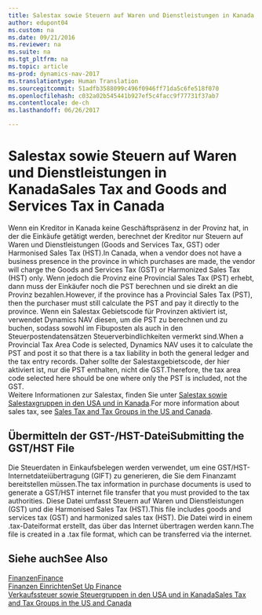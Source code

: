 ```yaml
---
title: Salestax sowie Steuern auf Waren und Dienstleistungen in Kanada
author: edupont04
ms.custom: na
ms.date: 09/21/2016
ms.reviewer: na
ms.suite: na
ms.tgt_pltfrm: na
ms.topic: article
ms-prod: dynamics-nav-2017
ms.translationtype: Human Translation
ms.sourcegitcommit: 51adfb3588099c496f0946ff71da5c6fe518f070
ms.openlocfilehash: c032a02b545441b927ef5c4facc9f77731f37ab7
ms.contentlocale: de-ch
ms.lasthandoff: 06/26/2017

---
```


# <a name="sales-tax-and-goods-and-services-tax-in-canada"></a><span data-ttu-id="fbff7-102">Salestax sowie Steuern auf Waren und Dienstleistungen in Kanada</span><span class="sxs-lookup"><span data-stu-id="fbff7-102">Sales Tax and Goods and Services Tax in Canada</span></span>
<span data-ttu-id="fbff7-103">Wenn ein Kreditor in Kanada keine Geschäftspräsenz in der Provinz hat, in der die Einkäufe getätigt werden, berechnet der Kreditor nur Steuern auf Waren und Dienstleistungen (Goods and Services Tax, GST) oder Harmonised Sales Tax (HST).</span><span class="sxs-lookup"><span data-stu-id="fbff7-103">In Canada, when a vendor does not have a business presence in the province in which purchases are made, the vendor will charge the Goods and Services Tax (GST) or Harmonized Sales Tax (HST) only.</span></span> <span data-ttu-id="fbff7-104">Wenn jedoch die Provinz eine Provincial Sales Tax (PST) erhebt, dann muss der Einkäufer noch die PST berechnen und sie direkt an die Provinz bezahlen.</span><span class="sxs-lookup"><span data-stu-id="fbff7-104">However, if the province has a Provincial Sales Tax (PST), then the purchaser must still calculate the PST and pay it directly to the province.</span></span> <span data-ttu-id="fbff7-105">Wenn ein Salestax Gebietscode für Provinzen aktiviert ist, verwendet Dynamics NAV diesen, um die PST zu berechnen und zu buchen, sodass sowohl im Fibuposten als auch in den Steuerpostendatensätzen Steuerverbindlichkeiten vermerkt sind.</span><span class="sxs-lookup"><span data-stu-id="fbff7-105">When a Provincial Tax Area Code is selected, Dynamics NAV uses it to calculate the PST and post it so that there is a tax liability in both the general ledger and the tax entry records.</span></span> <span data-ttu-id="fbff7-106">Daher sollte der Salestaxgebietscode, der hier aktiviert ist, nur die PST enthalten, nicht die GST.</span><span class="sxs-lookup"><span data-stu-id="fbff7-106">Therefore, the tax area code selected here should be one where only the PST is included, not the GST.</span></span>  
<span data-ttu-id="fbff7-107">Weitere Informationen zur Salestax, finden Sie unter [Salestax sowie Salestaxgruppen in den USA und in Kanada](us-finance-setup-sales-tax.md).</span><span class="sxs-lookup"><span data-stu-id="fbff7-107">For more information about sales tax, see [Sales Tax and Tax Groups in the US and Canada](us-finance-setup-sales-tax.md).</span></span>  

## <a name="submitting-the-gsthst-file"></a><span data-ttu-id="fbff7-108">Übermitteln der GST-/HST-Datei</span><span class="sxs-lookup"><span data-stu-id="fbff7-108">Submitting the GST/HST File</span></span>
<span data-ttu-id="fbff7-109">Die Steuerdaten in Einkaufsbelegen werden verwendet, um eine GST/HST-Internetdateiübertragung (GIFT) zu generieren, die Sie dem Finanzamt bereitstellen müssen.</span><span class="sxs-lookup"><span data-stu-id="fbff7-109">The tax information in purchase documents is used to generate a GST/HST internet file transfer that you must  provided to the tax authorities.</span></span> <span data-ttu-id="fbff7-110">Diese Datei umfasst Steuern auf Waren und Dienstleistungen (GST) und die Harmonised Sales Tax (HST).</span><span class="sxs-lookup"><span data-stu-id="fbff7-110">This file includes goods and services tax (GST) and harmonized sales tax (HST).</span></span> <span data-ttu-id="fbff7-111">Die Datei wird in einem .tax-Dateiformat erstellt, das über das Internet übertragen werden kann.</span><span class="sxs-lookup"><span data-stu-id="fbff7-111">The file is created in a .tax file format, which can be transferred via the internet.</span></span>  

## <a name="see-also"></a><span data-ttu-id="fbff7-112">Siehe auch</span><span class="sxs-lookup"><span data-stu-id="fbff7-112">See Also</span></span>
[<span data-ttu-id="fbff7-113">Finanzen</span><span class="sxs-lookup"><span data-stu-id="fbff7-113">Finance</span></span>](finance-setup.md)  
[<span data-ttu-id="fbff7-114">Finanzen Einrichten</span><span class="sxs-lookup"><span data-stu-id="fbff7-114">Set Up Finance</span></span>](finance-setup-setup-finance-setup.md)  
[<span data-ttu-id="fbff7-115">Verkaufssteuer sowie Steuergruppen in den USA und in Kanada</span><span class="sxs-lookup"><span data-stu-id="fbff7-115">Sales Tax and Tax Groups in the US and Canada</span></span>](us-finance-setup-sales-tax.md)


